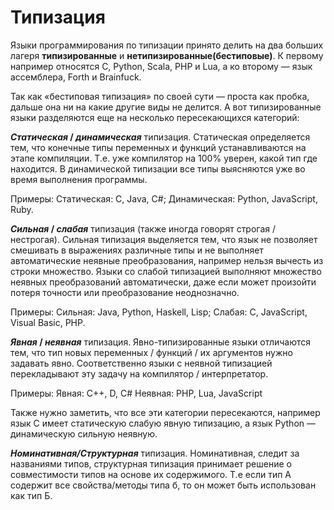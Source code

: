 # Типизация

Языки программирования по типизации принято делить на два больших лагеря **типизированные** и **нетипизированные(бестиповые)**. К первому например относятся C, Python, Scala, PHP и Lua, а ко второму — язык ассемблера, Forth и Brainfuck.

Так как «бестиповая типизация» по своей сути — проста как пробка, дальше она ни на какие другие виды не делится. А вот типизированные языки разделяются еще на несколько пересекающихся категорий:

***Статическая* / *динамическая*** типизация. Статическая определяется тем, что конечные типы переменных и функций устанавливаются на этапе компиляции. Т.е. уже компилятор на 100% уверен, какой тип где находится. В динамической типизации все типы выясняются уже во время выполнения программы. 

Примеры:
Статическая: C, Java, C#; 
Динамическая: Python, JavaScript, Ruby.

***Сильная* / *слабая*** типизация (также иногда говорят строгая / нестрогая). Сильная типизация выделяется тем, что язык не позволяет смешивать в выражениях различные типы и не выполняет автоматические неявные преобразования, например нельзя вычесть из строки множество. Языки со слабой типизацией выполняют множество неявных преобразований автоматически, даже если может произойти потеря точности или преобразование неоднозначно.

Примеры:
Сильная: Java, Python, Haskell, Lisp;
Слабая: C, JavaScript, Visual Basic, PHP.

***Явная* / *неявная*** типизация. Явно-типизированные языки отличаются тем, что тип новых переменных / функций / их аргументов нужно задавать явно. Соответственно языки с неявной типизацией перекладывают эту задачу на компилятор / интерпретатор.

Примеры:
Явная: C++, D, C#
Неявная: PHP, Lua, JavaScript

Также нужно заметить, что все эти категории пересекаются, например язык C имеет статическую слабую явную типизацию, а язык Python — динамическую сильную неявную.



***Номинативная/Структурная*** типизация. Номинативная, следит за названиями типов, структурная типизация принимает решение о совместимости типов на основе их содержимого. Т.е если тип А содержит все свойства/методы типа б, то он может быть использован как тип Б.